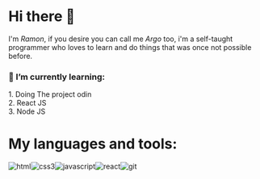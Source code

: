
<h1>Hi there 👋</h1>
<p>I'm <i>Ramon</i>, 
    if you desire you can call me <i>Argo</i> too, 
    i'm a self-taught programmer who loves to learn and 
    do things that was once not possible before.
    <br>
    <h3>🌱 I’m currently learning: </h3>
    1. Doing The project odin <br>
    2. React JS <br>
    3. Node JS 
</p>
<h1>My languages and tools:</h1>
<div style="display: flex;">
    <img src="https://cdn-icons-png.flaticon.com/64/732/732212.png" alt="html">
    <img src="https://cdn-icons-png.flaticon.com/64/732/732190.png" alt="css3">
    <img src="https://cdn-icons-png.flaticon.com/64/5968/5968292.png" alt="javascript">
    <img src="https://cdn-icons-png.flaticon.com/64/1126/1126012.png" alt="react">
    <img src="https://img.icons8.com/color/64/git.png" alt="git">
    <!--
    <img src="https://img.icons8.com/fluency/64/node-js.png" alt="node js">
    -->
</div>
